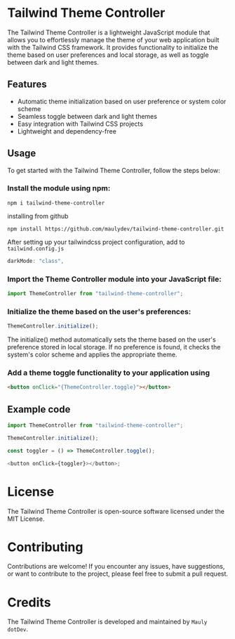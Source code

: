 # Tailwind Theme Controller

The Tailwind Theme Controller is a lightweight JavaScript module that allows you to effortlessly manage the theme of your web application built with the Tailwind CSS framework. It provides functionality to initialize the theme based on user preferences and local storage, as well as toggle between dark and light themes.

## Features

- Automatic theme initialization based on user preference or system color scheme
- Seamless toggle between dark and light themes
- Easy integration with Tailwind CSS projects
- Lightweight and dependency-free

## Usage


To get started with the Tailwind Theme Controller, follow the steps below:

### Install the module using npm:

```shell
npm i tailwind-theme-controller
```

installing from github

```shell
npm install https://github.com/maulydev/tailwind-theme-controller.git
```

After setting up your tailwindcss project configuration, add to `tailwind.config.js`

```js
darkMode: "class",
```

### Import the Theme Controller module into your JavaScript file:

```javascript
import ThemeController from "tailwind-theme-controller";
```

### Initialize the theme based on the user's preferences:

```javascript
ThemeController.initialize();
```

The initialize() method automatically sets the theme based on the user's preference stored in local storage. If no preference is found, it checks the system's color scheme and applies the appropriate theme.

### Add a theme toggle functionality to your application using

```html
<button onClick="{ThemeController.toggle}"></button>
```

## Example code

```javascript
import ThemeController from "tailwind-theme-controller";

ThemeController.initialize();

const toggler = () => ThemeController.toggle();

<button onClick={toggler}></button>;
```

# License

The Tailwind Theme Controller is open-source software licensed under the MIT License.

# Contributing

Contributions are welcome! If you encounter any issues, have suggestions, or want to contribute to the project, please feel free to submit a pull request.

# Credits

The Tailwind Theme Controller is developed and maintained by `Mauly dotDev`.
